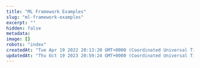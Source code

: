 ```yaml
---
title: "ML Framework Examples"
slug: "ml-framework-examples"
excerpt: ""
hidden: false
metadata: 
image: []
robots: "index"
createdAt: "Tue Apr 19 2022 20:13:20 GMT+0000 (Coordinated Universal Time)"
updatedAt: "Thu Oct 19 2023 20:59:24 GMT+0000 (Coordinated Universal Time)"
---
```

